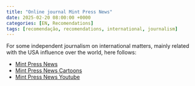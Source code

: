 ```yaml
---
title: "Online journal Mint Press News"
date: 2025-02-20 08:00:00 +0000
categories: [EN, Recomendations]
tags: [recomendação, recomendations, international, journalism]
---
```


For some independent journalism on international matters, mainly related with the USA influence over the world, here follows:

- [Mint Press News](https://www.mintpressnews.com/)
- [Mint Press News Cartoons](https://www.mintpressnews.com/so-it-goes/)
- [Mint Press News Youtube](https://www.youtube.com/@MintPressNews)
